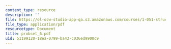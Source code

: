 ```yaml
---
content_type: resource
description: ''
file: https://ol-ocw-studio-app-qa.s3.amazonaws.com/courses/1-051-structural-engineering-design-fall-2003/5119912018ea0799ba43c036ed9900c9_probset_6.pdf
file_type: application/pdf
resourcetype: Document
title: probset_6.pdf
uid: 51199120-18ea-0799-ba43-c036ed9900c9
---
```

